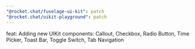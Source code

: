 ```yaml
---
"@rocket.chat/fuselage-ui-kit": patch
"@rocket.chat/uikit-playground": patch
---
```


feat: Adding new UIKit components: Callout, Checkbox, Radio Button, Time Picker, Toast Bar, Toggle Switch, Tab Navigation
